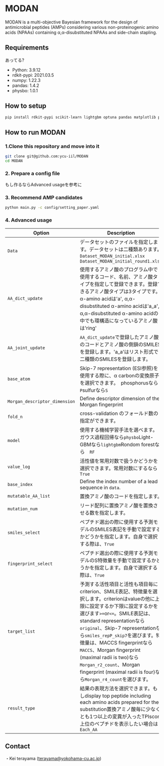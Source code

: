 # MODAN

MODAN is a multi-objective Bayesian framework for the design of antimicrobial peptides (AMPs) considering various non-proteinogenic amino acids (NPAAs) containing α,α-disubstituted NPAAs and side-chain stapling.

## Requirements
あってる?
- Python: 3.9.12
- rdkit-pypi: 2021.03.5
- numpy: 1.22.3
- pandas: 1.4.2
- physbo: 1.0.1

## How to setup

```bash
pip install rdkit-pypi scikit-learn lightgbm optuna pandas matplotlib pyyaml argparse physbo mordred
```

## How to run MODAN

### 1.Clone this repository and move into it
```bash
git clone git@github.com:ycu-iil/MODAN
cd MODAN
```

### 2. Prepare a config file
もし作るならAdvanced usageを参考に

### 3. Recommend AMP candidates 

```bash
python main.py -c config/setting_paper.yaml
```

### 4. Advanced usage

| Option  | Description |
| ------------- | ------------- |
| `Data`  | データセットのファイルを指定します。データセットは二種類あります。 `Dataset_MODAN_initial.xlsx`　`Dataset_MODAN_initial_round1.xlsx` |
| `AA_dict_update`  | 使用するアミノ酸のプログラム中で使用するコード、名前、アミノ酸タイプを指定して登録できます。登録できるアミノ酸タイプは3タイプです。α-amino acidは'a', α,α-disubstituted α-amino acidは'a_a', α,α-disubstituted α-amino acidの中でも環構造になっているアミノ酸は'ring'|
| `AA_joint_update` | `AA_dict_update`で登録したアミノ酸のコードとアミノ酸の側鎖のSMILESを登録します。'a_a'はリスト形式で二種類のSMILESを登録します。 |
| `base_atom` | Skip-7 representation (ESI参照)を使用する際に、α carbonの変換原子を選択できます。　phosphorusなら`P`sulfurなら`S`　|
| `Morgan_descriptor_dimension` | Define descriptor dimension of the Morgan fingerprint |
| `fold_n` | cross-validation のフォールド数の指定ができます。 |
| `model` | 使用する機械学習手法を選べます。ガウス過程回帰なら`physbo`Light-GBMなら`lightgbm`Rondom forestなら　`RF` |
| `value_log` |  活性値を常用対数で扱うかどうかを選択できます。常用対数にするなら`True` |
| `base_index` | Define the index number of a lead sequence in `data`. |
| `mutatable_AA_list` | 置換アミノ酸のコードを指定します。 |
| `mutation_num` | リード配列に置換アミノ酸を置換させる数を指定します。 |
| `smiles_select` | ペプチド選出の際に使用する予測モデルのSMILES表記を手動で設定するかどうかを指定します。自身で選択する際は、`True` |
| `fingerprint_select` | ペプチド選出の際に使用する予測モデルのS特徴量を手動で設定するかどうかを指定します。自身で選択する際は、`True` |
|`target_list`| 予測する活性項目と活性も項目毎にcriterion、SMILE表記、特徴量を選択します。criterionはvalueの他に上限に設定するか下限に設定するかを選びます`>=`or`<=`。SMILE表記は、standard representationなら`original`、Skip-7 representationなら`smiles_repP_skip7`を選びます。特徴量は、MACCS fingerprintなら`MACCS`、Morgan fingerprint (maximal radii is two)なら`Morgan_r2_count`、Morgan fingerprint (maximal radii is four)なら`Morgan_r4_count`を選びます。 |
| `result_type` | 結果の表現方法を選択できます。もしdisplay top peptide including each amino acids prepared for the substitution置換アミノ酸毎に少なくとも1つ以上の変異が入ったTPIscore上位のペプチドを表示したい場合は`Each_AA` |

## Contact
・Kei terayama (terayama@yokohama-cu.ac.jp)
